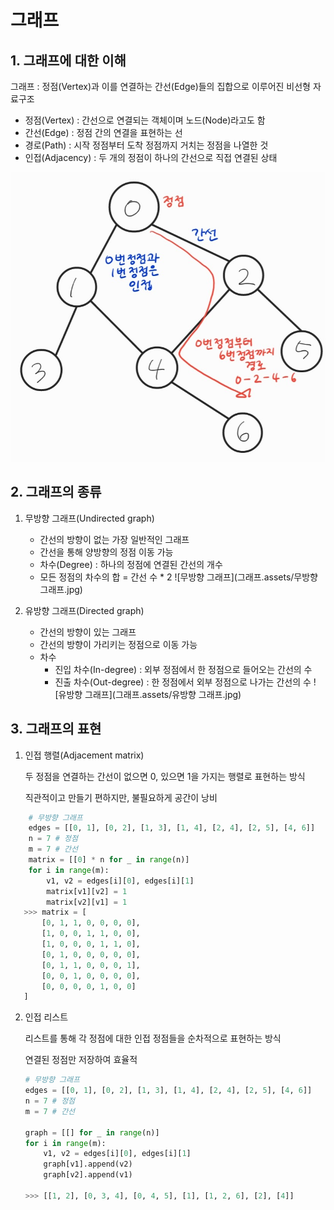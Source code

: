 # 그래프

## 1. 그래프에 대한 이해

그래프 : 정점(Vertex)과 이를 연결하는 간선(Edge)들의 집합으로 이루어진 비선형 자료구조

- 정점(Vertex) : 간선으로 연결되는 객체이며 노드(Node)라고도 함
- 간선(Edge) : 정점 간의 연결을 표현하는 선
- 경로(Path) : 시작 정점부터 도착 정점까지 거치는 정점을 나열한 것
- 인접(Adjacency) : 두 개의 정점이 하나의 간선으로 직접 연결된 상태

![그래프](그래프.assets/그래프_0.jpg)

## 2. 그래프의 종류

1. 무방향 그래프(Undirected graph)
   - 간선의 방향이 없는 가장 일반적인 그래프
   - 간선을 통해 양방향의 정점 이동 가능
   - 차수(Degree) : 하나의 정점에 연결된 간선의 개수
   - 모든 정점의 차수의 합 = 간선 수 * 2
![무방향 그래프](그래프.assets/무방향 그래프.jpg)

2. 유방향 그래프(Directed graph)
   - 간선의 방향이 있는 그래프
   - 간선의 방향이 가리키는 정점으로 이동 가능
   - 차수 
     - 진입 차수(In-degree) : 외부 정점에서 한 정점으로 들어오는 간선의 수
     - 진출 차수(Out-degree) : 한 정점에서 외부 정점으로 나가는 간선의 수
![유방향 그래프](그래프.assets/유방향 그래프.jpg)

## 3. 그래프의 표현

1. 인접 행렬(Adjacement matrix)

   두 정점을 연결하는 간선이 없으면 0, 있으면 1을 가지는 행렬로 표현하는 방식
   
   직관적이고 만들기 편하지만, 불필요하게 공간이 낭비

``` python
    # 무방향 그래프
    edges = [[0, 1], [0, 2], [1, 3], [1, 4], [2, 4], [2, 5], [4, 6]]
    n = 7 # 정점
    m = 7 # 간선
    matrix = [[0] * n for _ in range(n)]
    for i in range(m):
        v1, v2 = edges[i][0], edges[i][1]
        matrix[v1][v2] = 1
        matrix[v2][v1] = 1
   >>> matrix = [
       [0, 1, 1, 0, 0, 0, 0],
       [1, 0, 0, 1, 1, 0, 0],
       [1, 0, 0, 0, 1, 1, 0],
       [0, 1, 0, 0, 0, 0, 0],
       [0, 1, 1, 0, 0, 0, 1],
       [0, 0, 1, 0, 0, 0, 0],
       [0, 0, 0, 0, 1, 0, 0]
   ]
```

2. 인접 리스트

   리스트를 통해 각 정점에 대한 인접 정점들을 순차적으로 표현하는 방식

   연결된 정점만 저장하여 효율적
   
   ```python
   # 무방향 그래프
   edges = [[0, 1], [0, 2], [1, 3], [1, 4], [2, 4], [2, 5], [4, 6]]
   n = 7 # 정점
   m = 7 # 간선
       
   graph = [[] for _ in range(n)]
   for i in range(m):
       v1, v2 = edges[i][0], edges[i][1]
       graph[v1].append(v2)
       graph[v2].append(v1)
   
   >>> [[1, 2], [0, 3, 4], [0, 4, 5], [1], [1, 2, 6], [2], [4]]
   ```
